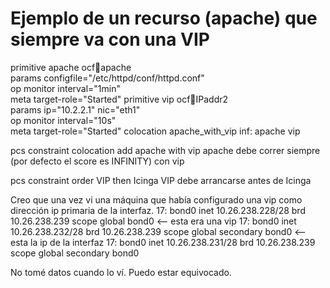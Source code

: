 # Ejemplo de un recurso (apache) que siempre va con una VIP

primitive apache ocf:heartbeat:apache \
        params configfile="/etc/httpd/conf/httpd.conf" \
        op monitor interval="1min" \
        meta target-role="Started"
primitive vip ocf:heartbeat:IPaddr2 \
        params ip="10.2.2.1" nic="eth1" \
        op monitor interval="10s" \
        meta target-role="Started"
colocation apache_with_vip inf: apache vip

pcs constraint colocation add apache with vip
  apache debe correr siempre (por defecto el score es INFINITY) con vip

pcs constraint order VIP then Icinga
  VIP debe arrancarse antes de Icinga



Creo que una vez vi una máquina que había configurado una vip como dirección ip primaria de la interfaz.
17: bond0    inet 10.26.238.228/28 brd 10.26.238.239 scope global bond0  <-- esta era una vip
17: bond0    inet 10.26.238.232/28 brd 10.26.238.239 scope global secondary bond0 <-- esta la ip de la interfaz
17: bond0    inet 10.26.238.231/28 brd 10.26.238.239 scope global secondary bond0

No tomé datos cuando lo ví. Puedo estar equivocado.
